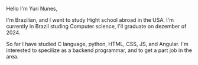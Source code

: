 Hello I'm Yuri Nunes,

I'm Brazilian, and I went to study Hight school abroad in the USA.
I'm currently in Brazil studing Computer science, I'll graduate on dezember of 2024.

So far I have studied C language, python, HTML, CSS, JS, and Angular.
 I'm interested to specilize as a backend programmar, and to get a part job in the area. 
